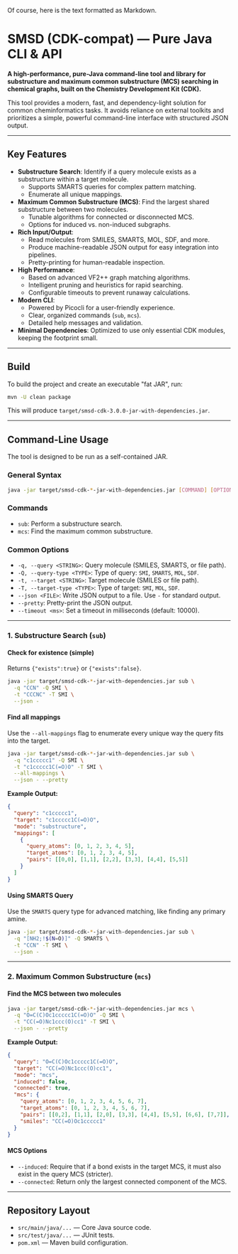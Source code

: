 Of course, here is the text formatted as Markdown.

# SMSD (CDK-compat) — Pure Java CLI & API

**A high-performance, pure-Java command-line tool and library for substructure and maximum common substructure (MCS) searching in chemical graphs, built on the Chemistry Development Kit (CDK).**

This tool provides a modern, fast, and dependency-light solution for common cheminformatics tasks. It avoids reliance on external toolkits and prioritizes a simple, powerful command-line interface with structured JSON output.

-----

## Key Features

  * **Substructure Search**: Identify if a query molecule exists as a substructure within a target molecule.
      * Supports SMARTS queries for complex pattern matching.
      * Enumerate all unique mappings.
  * **Maximum Common Substructure (MCS)**: Find the largest shared substructure between two molecules.
      * Tunable algorithms for connected or disconnected MCS.
      * Options for induced vs. non-induced subgraphs.
  * **Rich Input/Output**:
      * Read molecules from SMILES, SMARTS, MOL, SDF, and more.
      * Produce machine-readable JSON output for easy integration into pipelines.
      * Pretty-printing for human-readable inspection.
  * **High Performance**:
      * Based on advanced VF2++ graph matching algorithms.
      * Intelligent pruning and heuristics for rapid searching.
      * Configurable timeouts to prevent runaway calculations.
  * **Modern CLI**:
      * Powered by Picocli for a user-friendly experience.
      * Clear, organized commands (`sub`, `mcs`).
      * Detailed help messages and validation.
  * **Minimal Dependencies**: Optimized to use only essential CDK modules, keeping the footprint small.

-----

## Build

To build the project and create an executable "fat JAR", run:

```bash
mvn -U clean package
```

This will produce `target/smsd-cdk-3.0.0-jar-with-dependencies.jar`.

-----

## Command-Line Usage

The tool is designed to be run as a self-contained JAR.

### General Syntax

```bash
java -jar target/smsd-cdk-*-jar-with-dependencies.jar [COMMAND] [OPTIONS]
```

### Commands

  * `sub`: Perform a substructure search.
  * `mcs`: Find the maximum common substructure.

### Common Options

  * `-q, --query <STRING>`: Query molecule (SMILES, SMARTS, or file path).
  * `-Q, --query-type <TYPE>`: Type of query: `SMI`, `SMARTS`, `MOL`, `SDF`.
  * `-t, --target <STRING>`: Target molecule (SMILES or file path).
  * `-T, --target-type <TYPE>`: Type of target: `SMI`, `MOL`, `SDF`.
  * `--json <FILE>`: Write JSON output to a file. Use `-` for standard output.
  * `--pretty`: Pretty-print the JSON output.
  * `--timeout <ms>`: Set a timeout in milliseconds (default: 10000).

-----

### 1\. Substructure Search (`sub`)

#### Check for existence (simple)

Returns `{"exists":true}` or `{"exists":false}`.

```bash
java -jar target/smsd-cdk-*-jar-with-dependencies.jar sub \
  -q "CCN" -Q SMI \
  -t "CCCNC" -T SMI \
  --json -
```

#### Find all mappings

Use the `--all-mappings` flag to enumerate every unique way the query fits into the target.

```bash
java -jar target/smsd-cdk-*-jar-with-dependencies.jar sub \
  -q "c1ccccc1" -Q SMI \
  -t "c1ccccc1C(=O)O" -T SMI \
  --all-mappings \
  --json - --pretty
```

**Example Output:**

```json
{
  "query": "c1ccccc1",
  "target": "c1ccccc1C(=O)O",
  "mode": "substructure",
  "mappings": [
    {
      "query_atoms": [0, 1, 2, 3, 4, 5],
      "target_atoms": [0, 1, 2, 3, 4, 5],
      "pairs": [[0,0], [1,1], [2,2], [3,3], [4,4], [5,5]]
    }
  ]
}
```

#### Using SMARTS Query

Use the `SMARTS` query type for advanced matching, like finding any primary amine.

```bash
java -jar target/smsd-cdk-*-jar-with-dependencies.jar sub \
  -q "[NH2;!$(N=O)]" -Q SMARTS \
  -t "CCN" -T SMI \
  --json -
```

-----

### 2\. Maximum Common Substructure (`mcs`)

#### Find the MCS between two molecules

```bash
java -jar target/smsd-cdk-*-jar-with-dependencies.jar mcs \
  -q "O=C(C)Oc1ccccc1C(=O)O" -Q SMI \
  -t "CC(=O)Nc1ccc(O)cc1" -T SMI \
  --json - --pretty
```

**Example Output:**

```json
{
  "query": "O=C(C)Oc1ccccc1C(=O)O",
  "target": "CC(=O)Nc1ccc(O)cc1",
  "mode": "mcs",
  "induced": false,
  "connected": true,
  "mcs": {
    "query_atoms": [0, 1, 2, 3, 4, 5, 6, 7],
    "target_atoms": [0, 1, 2, 3, 4, 5, 6, 7],
    "pairs": [[0,2], [1,1], [2,0], [3,3], [4,4], [5,5], [6,6], [7,7]],
    "smiles": "CC(=O)Oc1ccccc1"
  }
}
```

#### MCS Options

  * `--induced`: Require that if a bond exists in the target MCS, it must also exist in the query MCS (stricter).
  * `--connected`: Return only the largest connected component of the MCS.

-----

## Repository Layout

  * `src/main/java/...` — Core Java source code.
  * `src/test/java/...` — JUnit tests.
  * `pom.xml` — Maven build configuration.